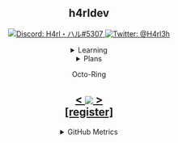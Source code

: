 <!---
h4rldev/h4rldev is a ✨ special ✨ repository because its `README.md` (this file) appears on your GitHub profile.
You can click the Preview link to take a look at your changes.
--->

<h2 align="center"> h4rldev</h2>

<p align="center">
    <a href="https://paste.gg/p/anonymous/542110b9ccda418689dd5030c04c2586/files/08ce1791991545649ab17ed728ff9d00/raw">
        <img src="https://img.shields.io/badge/Discord-H4rl・ハル%235307-darkgrey?style=for-the-badge"
        alt="Discord: H4rl・ハル#5307">
    </a>
    <a href="https://twitter.com/h4rl3h">
        <img src="https://img.shields.io/badge/Twitter-%40H4rl3h-blue?style=for-the-badge"
        alt="Twitter: @H4rl3h"/>
    </a>
</p>

<details align="center">
<summary align="center">Learning</summary>
    <a href="https://en.wikipedia.org/wiki/C_(programming_language)">
        <img src="https://img.shields.io/badge/C-limegreen?style=for-the-badge" alt="C">
    </a>
    <br>
    <a href="https://www.python.org/">
        <img src="https://img.shields.io/badge/Python-darkgreen?style=for-the-badge"
        alt="Python">
    </a>
</details>

<details align="center">
<summary align="center">Plans</summary>
    <a href="https://en.wikipedia.org/wiki/C_Sharp_(programming_language)">
        <img src="https://img.shields.io/badge/C%23-limegreen?style=for-the-badge"
        alt="C#">
    </a>
    <br>
    <a href="https://www.cplusplus.com/">
        <img src="https://img.shields.io/badge/C%2B%2B-blue?style=for-the-badge"
        alt="C++">
    </a>
    <br>
    <a href="https://developer.mozilla.org/en-US/docs/Web/Javascript">
        <img src="https://img.shields.io/badge/Javascript-darkred?style=for-the-badge"
        alt="Javascript">
    </a>
    <br>
    <a href="https://java.com">
        <img src="https://img.shields.io/badge/Java-darkred?style=for-the-badge"
        alt="Java">
    </a>
</details>

<p align="center">Octo-Ring</a>
<h2 align="center">
    <a href="https://octo-ring.com/p/h4rldev/prev">
        <
    </a>
    <a href="https://octo-ring.com/">
        <img align="center" src="https://media.discordapp.net/attachments/856404208445292545/995328704580431962/octa.png"
        height="150px">
    </a>
    <a href="https://octo-ring.com/p/h4rldev/next">
        >
    </a>
    <br>
    <a href="https://octo-ring/register">
           [register]
    </a>
</h2>

<details align="center">
<summary align="center">GitHub Metrics</summary>
<img src= "./github-metrics.svg">
</details>
